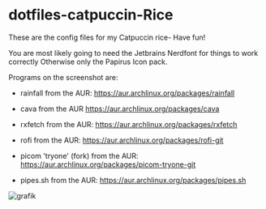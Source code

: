 # dotfiles-catpuccin-Rice
These are the config files for my Catpuccin rice- Have fun!

You are most likely going to need the Jetbrains Nerdfont for things to work correctly
Otherwise only the Papirus Icon pack.


Programs on the screenshot are: 


- rainfall 
  from the AUR: https://aur.archlinux.org/packages/rainfall
  
- cava 
  from the AUR https://aur.archlinux.org/packages/cava
  
- rxfetch 
  from the AUR: https://aur.archlinux.org/packages/rxfetch
  
- rofi
  from the AUR: https://aur.archlinux.org/packages/rofi-git
  
- picom 'tryone' (fork)
  from the AUR: https://aur.archlinux.org/packages/picom-tryone-git
  
- pipes.sh 
  from the AUR: https://aur.archlinux.org/packages/pipes.sh
  
  
![grafik](https://user-images.githubusercontent.com/91160845/179303606-d09ae351-1632-42b0-9700-c195e4da97f4.png)

